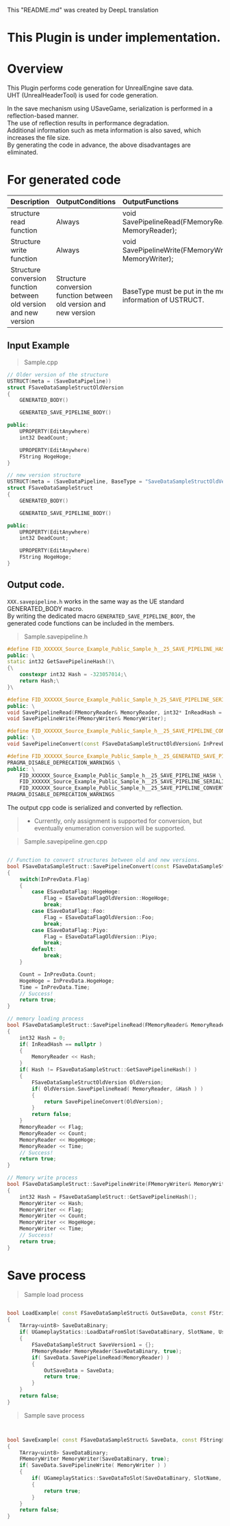 This "README.md" was created by DeepL translation

# This Plugin is under implementation.


# Overview

This Plugin performs code generation for UnrealEngine save data.  
UHT (UnrealHeaderTool) is used for code generation.  

In the save mechanism using USaveGame, serialization is performed in a reflection-based manner.  
The use of reflection results in performance degradation.  
Additional information such as meta information is also saved, which increases the file size.  
By generating the code in advance, the above disadvantages are eliminated.  

# For generated code

|Description|OutputConditions|OutputFunctions|
|:-|:-|:-|
|structure read function|Always|void SavePipelineRead(FMemoryReader& MemoryReader);|
|Structure write function|Always|void SavePipelineWrite(FMemoryWriter& MemoryWriter);|
|Structure conversion function between old version and new version|Structure conversion function between old version and new version|BaseType must be put in the meta-information of USTRUCT.|void SavePipelineConvert(const FSaveDataInfoV2& InPrevData);|

## Input Example

> Sample.cpp
```cpp
// Older version of the structure
USTRUCT(meta = (SaveDataPipeline))
struct FSaveDataSampleStructOldVersion
{
	GENERATED_BODY()

    GENERATED_SAVE_PIPELINE_BODY()

public:
	UPROPERTY(EditAnywhere)
	int32 DeadCount;

	UPROPERTY(EditAnywhere)
	FString HogeHoge;
}

// new version structure
USTRUCT(meta = (SaveDataPipeline, BaseType = "SaveDataSampleStructOldVersion"))
struct FSaveDataSampleStruct
{
	GENERATED_BODY()

    GENERATED_SAVE_PIPELINE_BODY()

public:
	UPROPERTY(EditAnywhere)
	int32 DeadCount;

	UPROPERTY(EditAnywhere)
	FString HogeHoge;
}
```

## Output code.

`XXX.savepipeline.h` works in the same way as the UE standard GENERATED_BODY macro.  
By writing the dedicated macro `GENERATED_SAVE_PIPELINE_BODY`, the generated code functions can be included in the members.

> Sample.savepipeline.h

```cpp
#define FID_XXXXXX_Source_Example_Public_Sample_h__25_SAVE_PIPELINE_HASH \
public: \
static int32 GetSavePipelineHash()\
{\
	constexpr int32 Hash = -323057014;\
	return Hash;\
}\

#define FID_XXXXXX_Source_Example_Public_Sample_h_25_SAVE_PIPELINE_SERIALIZE \
public: \
void SavePipelineRead(FMemoryReader& MemoryReader, int32* InReadHash = nullptr);\
void SavePipelineWrite(FMemoryWriter& MemoryWriter);

#define FID_XXXXXX_Source_Example_Public_Sample_h__25_SAVE_PIPELINE_CONVERT \
public: \
void SavePipelineConvert(const FSaveDataSampleStructOldVersion& InPrevData);

#define FID_XXXXXX_Source_Example_Public_Sample_h__25_GENERATED_SAVE_PIPELINE_BODY \
PRAGMA_DISABLE_DEPRECATION_WARNINGS \
public: \
	FID_XXXXXX_Source_Example_Public_Sample_h__25_SAVE_PIPELINE_HASH \
	FID_XXXXXX_Source_Example_Public_Sample_h__25_SAVE_PIPELINE_SERIALIZE \
	FID_XXXXXX_Source_Example_Public_Sample_h__25_SAVE_PIPELINE_CONVERT \
PRAGMA_DISABLE_DEPRECATION_WARNINGS 
```

The output cpp code is serialized and converted by reflection.  

> * Currently, only assignment is supported for conversion, but eventually enumeration conversion will be supported.

> Sample.savepipeline.gen.cpp
```cpp

// Function to convert structures between old and new versions.
bool FSaveDataSampleStruct::SavePipelineConvert(const FSaveDataSampleStructOldVersion& InPrevData)
{
	switch(InPrevData.Flag)
	{
		case ESaveDataFlag::HogeHoge:
			Flag = ESaveDataFlagOldVersion::HogeHoge;
			break;
		case ESaveDataFlag::Foo:
			Flag = ESaveDataFlagOldVersion::Foo;
			break;
		case ESaveDataFlag::Piyo:
			Flag = ESaveDataFlagOldVersion::Piyo;
			break;
		default:
			break;
	}

	Count = InPrevData.Count;
	HogeHoge = InPrevData.HogeHoge;
	Time = InPrevData.Time;
	// Success!
	return true;
}

// memory loading process
bool FSaveDataSampleStruct::SavePipelineRead(FMemoryReader& MemoryReader, int32* InReadHash)
{
	int32 Hash = 0;
	if( InReadHash == nullptr )
	{
		MemoryReader << Hash;
	}
	if( Hash != FSaveDataSampleStruct::GetSavePipelineHash() )
	{
		FSaveDataSampleStructOldVersion OldVersion;
		if( OldVersion.SavePipelineRead( MemoryReader, &Hash ) )
		{
			return SavePipelineConvert(OldVersion);
		}
		return false;
	}
	MemoryReader << Flag;
	MemoryReader << Count;
	MemoryReader << HogeHoge;
	MemoryReader << Time;
	// Success!
	return true;
}

// Memory write process
bool FSaveDataSampleStruct::SavePipelineWrite(FMemoryWriter& MemoryWriter)
{
	int32 Hash = FSaveDataSampleStruct::GetSavePipelineHash();
	MemoryWriter << Hash;
	MemoryWriter << Flag;
	MemoryWriter << Count;
	MemoryWriter << HogeHoge;
	MemoryWriter << Time;
	// Success!
	return true;
}

```

# Save process

> Sample load process

```cpp

bool LoadExample( const FSaveDataSampleStruct& OutSaveData, const FString& SlotName, const int32 UserIndex )
{
	TArray<uint8> SaveDataBinary;
	if( UGameplayStatics::LoadDataFromSlot(SaveDataBinary, SlotName, UserIndex) )
	{
		FSaveDataSampleStruct SaveVersion1 = {};
		FMemoryReader MemoryReader(SaveDataBinary, true);
		if( SaveData.SavePipelineRead(MemoryReader) )
		{
			OutSaveData = SaveData;
			return true;
		}
	}
	return false;
}

```

> Sample save process

```cpp


bool SaveExample( const FSaveDataSampleStruct& SaveData, const FString& SlotName, const int32 UserIndex )
{
	TArray<uint8> SaveDataBinary;
	FMemoryWriter MemoryWriter(SaveDataBinary, true);
	if( SaveData.SavePipelineWrite( MemoryWriter ) )
	{
		if( UGameplayStatics::SaveDataToSlot(SaveDataBinary, SlotName, UserIndex) )
		{
			return true;
		}
	}
	return false;
}

```
